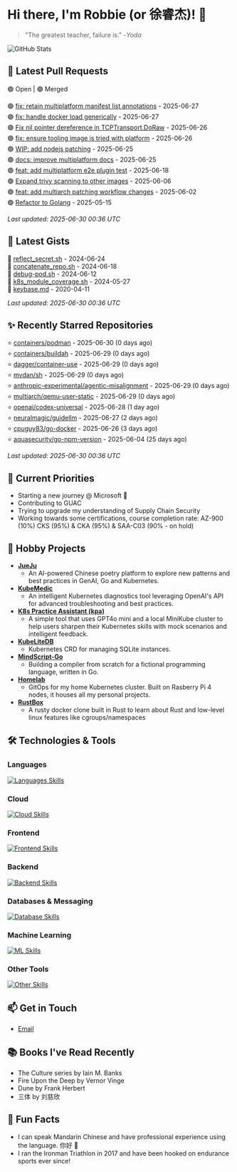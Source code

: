 # Hi there, I'm Robbie (or 徐睿杰)! 👋

> "The greatest teacher, failure is." -_Yoda_

![GitHub Stats](https://github-readme-stats.vercel.app/api?username=robert-cronin&show_icons=true&theme=radical)

<!-- START_SECTION:prs -->
## 🔄 Latest Pull Requests

🟢 Open | 🟣 Merged

🟢 [fix: retain multiplatform manifest list annotations](https://github.com/project-copacetic/copacetic/pull/1120) - 2025-06-27<br>
🟣 [fix: handle docker load generically](https://github.com/project-copacetic/copacetic/pull/1059) - 2025-06-27<br>
🟣 [Fix nil pointer dereference in TCPTransport.DoRaw](https://github.com/cpuguy83/go-docker/pull/16) - 2025-06-26<br>
🟣 [fix: ensure tooling image is tried with platform](https://github.com/project-copacetic/copacetic/pull/1134) - 2025-06-26<br>
🟢 [WIP: add nodejs patching](https://github.com/project-copacetic/copacetic/pull/1090) - 2025-06-25<br>
🟣 [docs: improve multiplatform docs](https://github.com/project-copacetic/copacetic/pull/1129) - 2025-06-25<br>
🟣 [feat: add multiplatform e2e plugin test](https://github.com/project-copacetic/copacetic/pull/1114) - 2025-06-18<br>
🟢 [Expand trivy scanning to other images](https://github.com/kaito-project/kaito/pull/1161) - 2025-06-06<br>
🟣 [feat: add multiarch patching workflow changes](https://github.com/project-copacetic/copacetic/pull/1067) - 2025-06-02<br>
🟢 [Refactor to Golang](https://github.com/sozercan/guac-ai-mole/pull/12) - 2025-05-15<br>

*Last updated: 2025-06-30 00:36 UTC*<!-- END_SECTION:prs -->

<!-- START_SECTION:gists -->
## 📜 Latest Gists

📜 [reflect_secret.sh](https://gist.github.com/robert-cronin/c4df6777ba61bacd45a4bd67b5ea5b34) - 2024-06-24<br>
📜 [concatenate_repo.sh](https://gist.github.com/robert-cronin/02215e61893d6616fc0d269e829b50ed) - 2024-06-18<br>
📜 [debug-pod.sh](https://gist.github.com/robert-cronin/0a76a112fe444bccd50cb7ac56e8b1b5) - 2024-06-12<br>
📜 [k8s_module_coverage.sh](https://gist.github.com/robert-cronin/150e3044b916ebe597478b1294f97da8) - 2024-05-27<br>
📜 [keybase.md](https://gist.github.com/robert-cronin/a8474252ac7483f7c1de43dd8a7308e3) - 2020-04-11<br>

*Last updated: 2025-06-30 00:36 UTC*<!-- END_SECTION:gists -->

<!-- START_SECTION:starred -->
## ✨ Recently Starred Repositories

⭐ [containers/podman](https://github.com/containers/podman) - 2025-06-30 (0 days ago)<br>
⭐ [containers/buildah](https://github.com/containers/buildah) - 2025-06-29 (0 days ago)<br>
⭐ [dagger/container-use](https://github.com/dagger/container-use) - 2025-06-29 (0 days ago)<br>
⭐ [mvdan/sh](https://github.com/mvdan/sh) - 2025-06-29 (0 days ago)<br>
⭐ [anthropic-experimental/agentic-misalignment](https://github.com/anthropic-experimental/agentic-misalignment) - 2025-06-29 (0 days ago)<br>
⭐ [multiarch/qemu-user-static](https://github.com/multiarch/qemu-user-static) - 2025-06-29 (0 days ago)<br>
⭐ [openai/codex-universal](https://github.com/openai/codex-universal) - 2025-06-28 (1 day ago)<br>
⭐ [neuralmagic/guidellm](https://github.com/neuralmagic/guidellm) - 2025-06-27 (2 days ago)<br>
⭐ [cpuguy83/go-docker](https://github.com/cpuguy83/go-docker) - 2025-06-26 (3 days ago)<br>
⭐ [aquasecurity/go-npm-version](https://github.com/aquasecurity/go-npm-version) - 2025-06-04 (25 days ago)<br>

*Last updated: 2025-06-30 00:36 UTC*<!-- END_SECTION:starred -->

## 🔭 Current Priorities

- Starting a new journey @ Microsoft 🚀
- Contributing to GUAC
- Trying to upgrade my understanding of Supply Chain Security
- Working towards some certifications, course completion rate: AZ-900 (10%) CKS (95%) & CKA (95%) & SAA-C03 (90% - on hold)

## 🚀 Hobby Projects

- [**JueJu**](https://github.com/robert-cronin/jueju)
  - An AI-powered Chinese poetry platform to explore new patterns and best practices in GenAI, Go and Kubernetes.
- [**KubeMedic**](https://github.com/robert-cronin/kubemedic)
  - An intelligent Kubernetes diagnostics tool leveraging OpenAI's API for advanced troubleshooting and best practices.
- [**K8s Practice Assistant (kpa)**](https://github.com/robert-cronin/kpa)
  - A simple tool that uses GPT4o mini and a local MiniKube cluster to help users sharpen their Kubernetes skills with mock scenarios and intelligent feedback.
- [**KubeLiteDB**](https://github.com/robert-cronin/KubeLiteDB)
  - Kubernetes CRD for managing SQLite instances.
- [**MindScript-Go**](https://github.com/robert-cronin/mindscript-go)
  - Building a compiler from scratch for a fictional programming language, written in Go.
- [**Homelab**](https://github.com/robert-cronin/homelab)
  - GitOps for my home Kubernetes cluster. Built on Rasberry Pi 4 nodes, it houses all my personal projects.
- [**RustBox**](https://github.com/robert-cronin/rust-box)
  - A rusty docker clone built in Rust to learn about Rust and low-level linux features like cgroups/namespaces

## 🛠️ Technologies & Tools

### Languages

[![Languages Skills](https://skillicons.dev/icons?i=go,typescript,python,bash)](https://skillicons.dev)

### Cloud

[![Cloud Skills](https://skillicons.dev/icons?i=kubernetes,aws,linux,terraform,githubactions,jenkins)](https://skillicons.dev)

### Frontend

[![Frontend Skills](https://skillicons.dev/icons?i=mui,react,redux,figma,styledcomponents,nextjs,vite,css,html,ts)](https://skillicons.dev)

### Backend

[![Backend Skills](https://skillicons.dev/icons?i=nodejs,fastapi,express,postgres,python)](https://skillicons.dev)

### Databases & Messaging

[![Database Skills](https://skillicons.dev/icons?i=mongodb,postgresql,mysql,redis,rabbitmq,kafka)](https://skillicons.dev)

### Machine Learning

[![ML Skills](https://skillicons.dev/icons?i=tensorflow,elasticsearch,pytorch,opencv)](https://skillicons.dev)

### Other Tools

[![Other Skills](https://skillicons.dev/icons?i=vscode,git,docker,jest,cypress,grafana,prometheus,bash)](https://skillicons.dev)

## 📫 Get in Touch

- [Email](mailto:robert.cronin@uqconnect.edu.au)

## 📚 Books I've Read Recently

- The Culture series by Iain M. Banks
- Fire Upon the Deep by Vernor Vinge
- Dune by Frank Herbert
- 三体 by 刘慈欣

## 🌟 Fun Facts

- I can speak Mandarin Chinese and have professional experience using the language. 你好 👋
- I ran the Ironman Triathlon in 2017 and have been hooked on endurance sports ever since!
